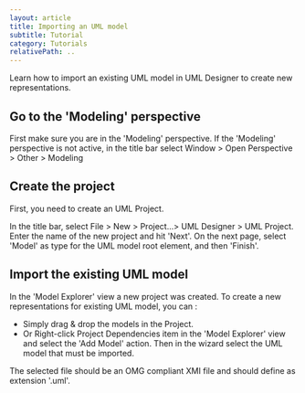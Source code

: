 ```yaml
---
layout: article
title: Importing an UML model
subtitle: Tutorial
category: Tutorials
relativePath: ..
---
```


Learn how to import an existing UML model in UML Designer to create new representations.

Go to the 'Modeling' perspective
--------------------------------

First make sure you are in the 'Modeling' perspective.
If the 'Modeling' perspective is not active, in the title bar select Window &gt; Open Perspective &gt; Other &gt; Modeling

Create the project
------------------

First, you need to create an UML Project.

In the title bar, select File &gt; New &gt; Project...&gt; UML Designer &gt; UML Project.
Enter the name of the new project and hit 'Next'.
On the next page, select 'Model' as type for the UML model root element, and then 'Finish'.

Import the existing UML model
-----------------------------

In the 'Model Explorer' view a new project was created. To create a new representations for existing UML model, you can :

-   Simply drag & drop the models in the Project.
-   Or Right-click Project Dependencies item in the 'Model Explorer' view and select the 'Add Model' action. Then in the wizard select the UML model that must be imported.

The selected file should be an OMG compliant XMI file and should define as extension '.uml'.
